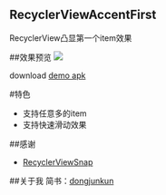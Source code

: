 ## RecyclerViewAccentFirst
RecyclerView凸显第一个item效果

##效果预览
<img src="https://raw.githubusercontent.com/dongjunkun/miaojiedemo/master/art/accent_first.gif"/>

download [demo apk](https://raw.githubusercontent.com/dongjunkun/miaojiedemo/master/demo.apk)

#特色
 - 支持任意多的item
 - 支持快速滑动效果

##感谢
 - [RecyclerViewSnap](https://github.com/rubensousa/RecyclerViewSnap)

##关于我
简书：[dongjunkun](http://www.jianshu.com/users/f07458c1a8f3/latest_articles)

